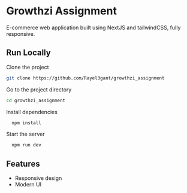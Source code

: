 
# Growthzi Assignment

E-commerce web application built using NextJS and tailwindCSS, fully responsive.


## Run Locally

Clone the project

```bash
git clone https://github.com/Rayel3gant/growthzi_assignment
```

Go to the project directory
```bash
cd growthzi_assignment
```

Install dependencies

```bash
  npm install
```

Start the server

```bash
  npm run dev
```


## Features

- Responsive design
- Modern UI


